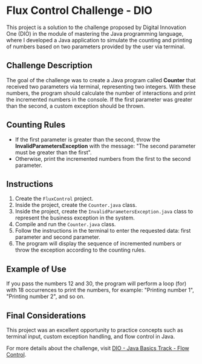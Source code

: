 # Flux Control Challenge - DIO

This project is a solution to the challenge proposed by Digital Innovation One (DIO) in the module of mastering the Java programming language, where I developed a Java application to simulate the counting and printing of numbers based on two parameters provided by the user via terminal.

## Challenge Description

The goal of the challenge was to create a Java program called **Counter** that received two parameters via terminal, representing two integers. With these numbers, the program should calculate the number of interactions and print the incremented numbers in the console. If the first parameter was greater than the second, a custom exception should be thrown.

## Counting Rules

- If the first parameter is greater than the second, throw the **InvalidParametersException** with the message: "The second parameter must be greater than the first".
- Otherwise, print the incremented numbers from the first to the second parameter.

## Instructions

1. Create the `FluxControl` project.
2. Inside the project, create the `Counter.java` class.
3. Inside the project, create the `InvalidParametersException.java` class to represent the business exception in the system.
4. Compile and run the `Counter.java` class.
5. Follow the instructions in the terminal to enter the requested data: first parameter and second parameter.
6. The program will display the sequence of incremented numbers or throw the exception according to the counting rules.

## Example of Use

If you pass the numbers 12 and 30, the program will perform a loop (for) with 18 occurrences to print the numbers, for example: "Printing number 1", "Printing number 2", and so on.

## Final Considerations

This project was an excellent opportunity to practice concepts such as terminal input, custom exception handling, and flow control in Java.

For more details about the challenge, visit [DIO - Java Basics Track - Flow Control](https://github.com/digitalinnovationone/trilha-java-basico/tree/main/desafios/controle-fluxo).
